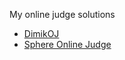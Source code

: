 My online judge solutions
- [DimikOJ](https://www.dimikoj.com)
- [Sphere Online Judge](https://www.spoj.com)
